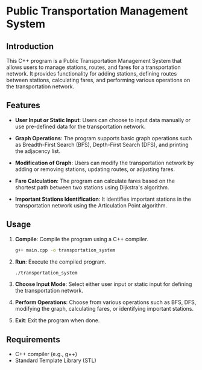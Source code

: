 
# Public Transportation Management System

## Introduction

This C++ program is a Public Transportation Management System that allows users to manage stations, routes, and fares for a transportation network. It provides functionality for adding stations, defining routes between stations, calculating fares, and performing various operations on the transportation network.

## Features

- **User Input or Static Input**: Users can choose to input data manually or use pre-defined data for the transportation network.

- **Graph Operations**: The program supports basic graph operations such as Breadth-First Search (BFS), Depth-First Search (DFS), and printing the adjacency list.

- **Modification of Graph**: Users can modify the transportation network by adding or removing stations, updating routes, or adjusting fares.

- **Fare Calculation**: The program can calculate fares based on the shortest path between two stations using Dijkstra's algorithm.

- **Important Stations Identification**: It identifies important stations in the transportation network using the Articulation Point algorithm.

## Usage

1. **Compile**: Compile the program using a C++ compiler.
   ```bash
   g++ main.cpp -o transportation_system
   ```

2. **Run**: Execute the compiled program.
   ```bash
   ./transportation_system
   ```

3. **Choose Input Mode**: Select either user input or static input for defining the transportation network.

4. **Perform Operations**: Choose from various operations such as BFS, DFS, modifying the graph, calculating fares, or identifying important stations.

5. **Exit**: Exit the program when done.

## Requirements

- C++ compiler (e.g., g++)
- Standard Template Library (STL)
